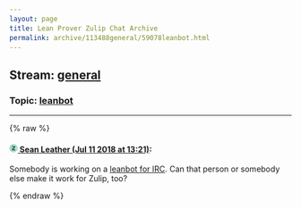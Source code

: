 ```yaml
---
layout: page
title: Lean Prover Zulip Chat Archive 
permalink: archive/113488general/59078leanbot.html
---
```


## Stream: [general](index.html)
### Topic: [leanbot](59078leanbot.html)

---


{% raw %}
#### [![Click to go to Zulip](../../assets/img/zulip2.png) Sean Leather (Jul 11 2018 at 13:21)](https://leanprover.zulipchat.com/#narrow/stream/113488-general/topic/leanbot/near/129464616):
Somebody is working on a [leanbot for IRC](https://github.com/forked-from-1kasper/leanbot). Can that person or somebody else make it work for Zulip, too?


{% endraw %}
